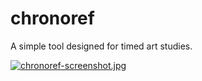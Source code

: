 # chronoref
A simple tool designed for timed art studies.

[![chronoref-screenshot.jpg](https://i.postimg.cc/vBFBZmTS/chronoref-screenshot.jpg)](https://postimg.cc/p9Cx0RDD)
